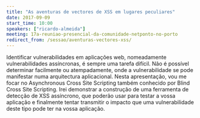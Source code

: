 ```yaml
---
title: "As aventuras de vectores de XSS em lugares peculiares"
date: 2017-09-09
start_time: 10:00
speakers: ["ricardo-almeida"]
meeting: 17a-reuniao-presencial-da-comunidade-netponto-no-porto
redirect_from: /sessao/aventuras-vectores-xss/
---
```


Identificar vulnerabilidades em aplicações web, nomeadamente vulnerabilidades assíncronas, é sempre uma tarefa difícil. Não é possível determinar facilmente ou atempadamente, onde a vulnerabilidade se pode manifestar numa arquitectura aplicacional. Nesta apresentação, vou me focar no Asynchronous Cross Site Scripting também conhecido por Blind Cross Site Scripting. Irei demonstrar a construção de uma ferramenta de detecção de XSS assíncrono, que poderão usar para testar a vossa aplicação e finalmente tentar transmitir o impacto que uma vulnerabilidade deste tipo pode ter na vossa aplicação.
